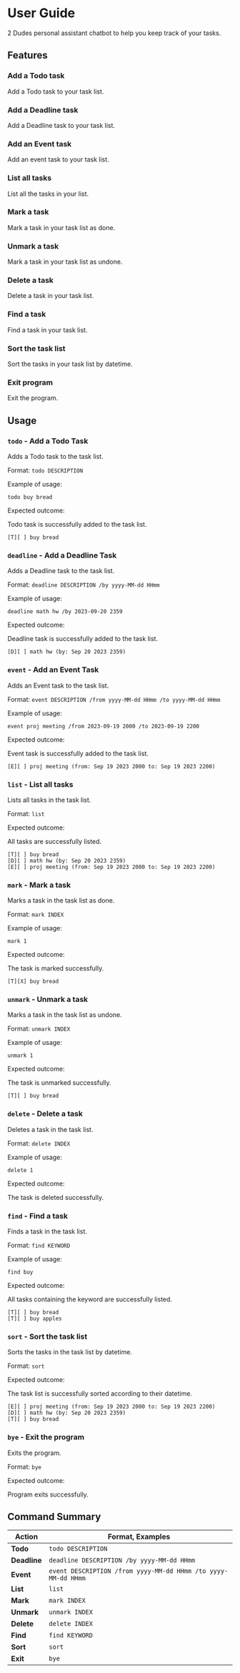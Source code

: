 # User Guide

2 Dudes personal assistant chatbot to help you keep track of your tasks.

## Features 

### Add a Todo task

Add a Todo task to your task list.

### Add a Deadline task

Add a Deadline task to your task list.

### Add an Event task

Add an event task to your task list.

### List all tasks

List all the tasks in your list.

### Mark a task

Mark a task in your task list as done.

### Unmark a task

Mark a task in your task list as undone.

### Delete a task

Delete a task in your task list.

### Find a task

Find a task in your task list.

### Sort the task list

Sort the tasks in your task list by datetime.

### Exit program

Exit the program.

## Usage

### `todo` - Add a Todo Task

Adds a Todo task to the task list.

Format: `todo DESCRIPTION`

Example of usage: 

`todo buy bread`

Expected outcome:

Todo task is successfully added to the task list.

```
[T][ ] buy bread
```

### `deadline` - Add a Deadline Task

Adds a Deadline task to the task list.

Format: `deadline DESCRIPTION /by yyyy-MM-dd HHmm`

Example of usage:

`deadline math hw /by 2023-09-20 2359`

Expected outcome:

Deadline task is successfully added to the task list.

```
[D][ ] math hw (by: Sep 20 2023 2359)
```

### `event` - Add an Event Task

Adds an Event task to the task list.

Format: `event DESCRIPTION /from yyyy-MM-dd HHmm /to yyyy-MM-dd HHmm`

Example of usage:

`event proj meeting /from 2023-09-19 2000 /to 2023-09-19 2200`

Expected outcome:

Event task is successfully added to the task list.

```
[E][ ] proj meeting (from: Sep 19 2023 2000 to: Sep 19 2023 2200)
```

### `list` - List all tasks

Lists all tasks in the task list.

Format: `list`

Expected outcome:

All tasks are successfully listed.

```
[T][ ] buy bread
[D][ ] math hw (by: Sep 20 2023 2359)
[E][ ] proj meeting (from: Sep 19 2023 2000 to: Sep 19 2023 2200)
```

### `mark` - Mark a task

Marks a task in the task list as done.

Format: `mark INDEX`

Example of usage:

`mark 1`

Expected outcome:

The task is marked successfully.

```
[T][X] buy bread
```

### `unmark` - Unmark a task

Marks a task in the task list as undone.

Format: `unmark INDEX`

Example of usage:

`unmark 1`

Expected outcome:

The task is unmarked successfully.

```
[T][ ] buy bread
```

### `delete` - Delete a task

Deletes a task in the task list.

Format: `delete INDEX`

Example of usage:

`delete 1`

Expected outcome:

The task is deleted successfully.

### `find` - Find a task

Finds a task in the task list.

Format: `find KEYWORD`

Example of usage:

`find buy`

Expected outcome:

All tasks containing the keyword are successfully listed.

```
[T][ ] buy bread
[T][ ] buy apples
```

### `sort` - Sort the task list

Sorts the tasks in the task list by datetime.

Format: `sort`

Expected outcome:

The task list is successfully sorted according to their datetime.

```
[E][ ] proj meeting (from: Sep 19 2023 2000 to: Sep 19 2023 2200)
[D][ ] math hw (by: Sep 20 2023 2359)
[T][ ] buy bread
```

### `bye` - Exit the program

Exits the program.

Format: `bye`

Expected outcome:

Program exits successfully.

## Command Summary
| **Action**   | **Format, Examples**                                          |
|--------------|---------------------------------------------------------------|
| **Todo**     | `todo DESCRIPTION`                                            |
| **Deadline** | `deadline DESCRIPTION /by yyyy-MM-dd HHmm`                    |
| **Event**    | `event DESCRIPTION /from yyyy-MM-dd HHmm /to yyyy-MM-dd HHmm` |
| **List**     | `list`                                                        |
| **Mark**     | `mark INDEX`                                                  |
| **Unmark**   | `unmark INDEX`                                                |
| **Delete**   | `delete INDEX`                                                |
| **Find**     | `find KEYWORD`                                                |
| **Sort**     | `sort`                                                        |
| **Exit**     | `bye`                                                         |
